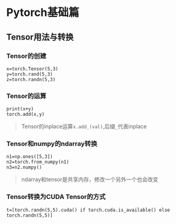 # Pytorch基础篇
## Tensor用法与转换
### Tensor的创建
```
x=torch.Tensor(5,3)
y=torch.rand(5,3)
z=torch.randn(5,3)
```
### Tensor的运算
```=
print(x+y)
torch.add(x,y)
```
>Tensor的inplace运算`x.add_(val)`,后缀`_`代表inplace

### Tensor和numpy的ndarray转换
```
n1=np.ones([5,3])
n2=torch.from_numpy(n1)
n3=n2.numpy()
```
>ndarray和tensor是共享内存，修改一个另外一个也会改变

### Tensor转换为CUDA Tensor的方式
```
t=[torch.randn(5,5).cuda() if torch.cuda.is_available() else torch.randn(5,5)]
```
